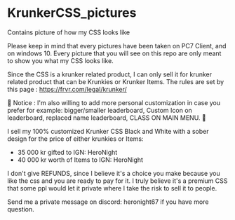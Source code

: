 # KrunkerCSS_pictures
Contains picture of how my CSS looks like

Please keep in mind that every pictures have been taken on PC7 Client, and on windows 10.
Every picture that you will see on this repo are only meant to show you what my CSS looks like.

Since the CSS is a krunker related product, I can only sell it for krunker related product that can be Krunkies or Krunker Items. The rules are set by this page : https://frvr.com/legal/krunker/

📌 Notice : I'm also willing to add more personal customization in case you prefer for example: bigger/smaller leaderboard, Custom Icon on leaderboard, replaced name leaderboard, CLASS ON MAIN MENU. 📌

I sell my 100% customized Krunker CSS Black and White with a sober design for the price of either krunkies or Items:
- 35 000 kr gifted to IGN: HeroNight
- 40 000 kr worth of Items to IGN: HeroNight

I don't give REFUNDS, since I believe it's a choice you make because you like the css and you are ready to pay for it. I truly believe it's a premium CSS that some ppl would let it private where I take the risk to sell it to people. 

Send me a private message on discord: heronight67 if you have more question.
